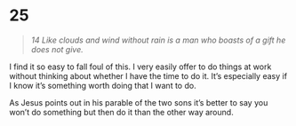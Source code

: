 # 25

> *14 Like clouds and wind without rain
  is a man who boasts of a gift he does not give.*  

I find it so easy to fall foul of this. I very easily offer to do things at work without thinking about whether I have the time to do it. It’s especially easy if I know it’s something worth doing that I want to do. 

As Jesus points out in his parable of the two sons it’s better to say you won’t do something but then do it than the other way around. 
